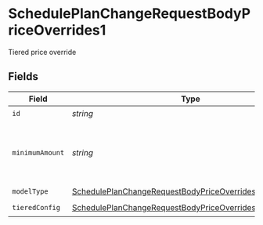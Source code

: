 # SchedulePlanChangeRequestBodyPriceOverrides1

Tiered price override


## Fields

| Field                                                                                                                                           | Type                                                                                                                                            | Required                                                                                                                                        | Description                                                                                                                                     | Example                                                                                                                                         |
| ----------------------------------------------------------------------------------------------------------------------------------------------- | ----------------------------------------------------------------------------------------------------------------------------------------------- | ----------------------------------------------------------------------------------------------------------------------------------------------- | ----------------------------------------------------------------------------------------------------------------------------------------------- | ----------------------------------------------------------------------------------------------------------------------------------------------- |
| `id`                                                                                                                                            | *string*                                                                                                                                        | :heavy_check_mark:                                                                                                                              | price_id                                                                                                                                        | mqBkze6HoCwL4ytV                                                                                                                                |
| `minimumAmount`                                                                                                                                 | *string*                                                                                                                                        | :heavy_minus_sign:                                                                                                                              | The subscription's override minimum amount for this price.                                                                                      | 1.23                                                                                                                                            |
| `modelType`                                                                                                                                     | [SchedulePlanChangeRequestBodyPriceOverrides1ModelType](../../models/operations/scheduleplanchangerequestbodypriceoverrides1modeltype.md)       | :heavy_check_mark:                                                                                                                              | N/A                                                                                                                                             | tiered                                                                                                                                          |
| `tieredConfig`                                                                                                                                  | [SchedulePlanChangeRequestBodyPriceOverrides1TieredConfig](../../models/operations/scheduleplanchangerequestbodypriceoverrides1tieredconfig.md) | :heavy_check_mark:                                                                                                                              | N/A                                                                                                                                             |                                                                                                                                                 |
